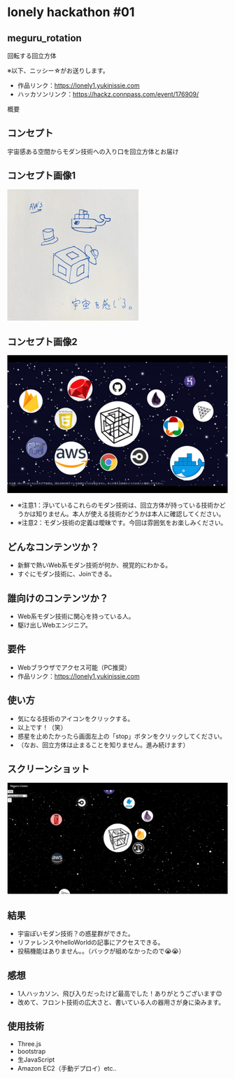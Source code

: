 # lonely hackathon #01
## meguru_rotation
回転する回立方体

※以下、ニッシー☆がお送りします。

- 作品リンク：https://lonely1.yukinissie.com
- ハッカソンリンク：https://hackz.connpass.com/event/176909/

概要

## コンセプト
宇宙感ある空間からモダン技術への入り口を回立方体とお届け

## コンセプト画像1
<img src="./concept.jpg" alt="concept-image" width="300" height="300">

## コンセプト画像2
![concept-image2](./concept2.png)
- ※注意1：浮いているこれらのモダン技術は、回立方体が持っている技術かどうかは知りません。本人が使える技術かどうかは本人に確認してください。
- ※注意2：モダン技術の定義は曖昧です。今回は雰囲気をお楽しみください。

## どんなコンテンツか？
- 新鮮で熱いWeb系モダン技術が何か、視覚的にわかる。
- すぐにモダン技術に、Joinできる。

## 誰向けのコンテンツか？
- Web系モダン技術に関心を持っている人。
- 駆け出しWebエンジニア。

## 要件
- Webブラウザでアクセス可能（PC推奨）
- 作品リンク：https://lonely1.yukinissie.com

## 使い方
- 気になる技術のアイコンをクリックする。
- 以上です！（笑）
- 惑星を止めたかったら画面左上の「stop」ボタンをクリックしてください。
- （なお、回立方体は止まることを知りません。進み続けます）

## スクリーンショット
![app-view](./appView.png)

## 結果
- 宇宙ぽいモダン技術？の惑星群ができた。
- リファレンスやhelloWorldの記事にアクセスできる。
- 投稿機能はありません。。（バックが組めなかったので😭😭）


## 感想
- 1人ハッカソン、飛び入りだったけど最高でした！ありがとうございます😊
- 改めて、フロント技術の広大さと、書いている人の器用さが身に染みます。

## 使用技術
- Three.js
- bootstrap
- 生JavaScript
- Amazon EC2（手動デプロイ）etc..

